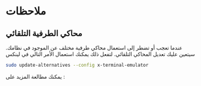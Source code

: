 ---
---
# ملاحظات

## محاكي الطرفية التلقائي
عندما تعجب أو تضطر إلى  استعمال محاكي طرفية مختلف عن الموجود في نظامك. سيتعين عليك تعديل المحاكي التلقائي. لتفعل ذلك يمكنك استعمال الأمر التالي في لينكس

```bash
sudo update-alternatives --config x-terminal-emulator
```

يمكنك مطالعة المزيد على : 
